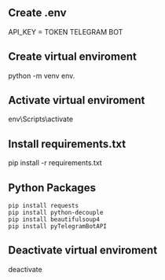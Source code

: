 
## Create .env
API_KEY = TOKEN TELEGRAM BOT

## Create virtual enviroment
python -m venv env.

## Activate virtual enviroment
env\Scripts\activate

## Install requirements.txt
pip install -r requirements.txt

## Python Packages
```
pip install requests
pip install python-decouple
pip install beautifulsoup4
pip install pyTelegramBotAPI
```

## Deactivate virtual enviroment
deactivate